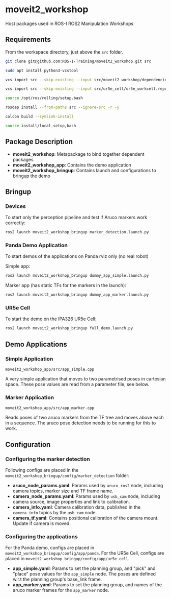 # moveit2_workshop
Host packages used in ROS-I ROS2 Manipulation Workshops

## Requirements

From the workspace directory, just above the `src` folder.

```bash
git clone git@github.com:ROS-I-Training/moveit2_workshop.git src

sudo apt install python3-vcstool

vcs import src --skip-existing --input src/moveit2_workshop/dependencies_rolling.repos

vcs import src --skip-existing --input src/ur5e_cell/ur5e_workcell.repos

source /opt/ros/rolling/setup.bash

rosdep install --from-paths src --ignore-src -r -y

colcon build --symlink-install

source install/local_setup,bash
```

## Package Description

* **moveit2_workshop**: Metapackage to bind together dependent packages
* **moveit2_workshop_app**: Contains the demo application
* **moveit2_workshop_bringup**: Contains launch and configurations to bringup the demo

## Bringup

### Devices

To start only the perception pipeline and test if Aruco markers work correctly:
```bash
ros2 launch moveit2_workshop_bringup marker_detection.launch.py
```

### Panda Demo Application

To start demos of the applications on Panda rviz only (no real robot)

Simple app:   
```bash
ros2 launch moveit2_workshop_bringup dummy_app_simple.launch.py
```
Marker app (has static TFs for the markers in the launch):
```bash
ros2 launch moveit2_workshop_bringup dummy_app_marker.launch.py
```
### UR5e Cell

To start the demo on the IPA326 UR5e Cell:

```bash
ros2 launch moveit2_workshop_bringup full_demo.launch.py
``` 

## Demo Applications

### Simple Application

`moveit2_workshop_app/src/app_simple.cpp`

A very simple application that moves to two parametrised poses in cartesian space. These pose values are read from a parameter file, see below.

### Marker Application

`moveit2_workshop_app/src/app_marker.cpp`

Reads poses of two aruco markers from the TF tree and moves above each in a sequence. The aruco pose detection needs to be running for this to work.

## Configuration

### Configuring the marker detection
Following configs are placed in the `moveit2_workshop_bringup/config/marker_detection` folder:

* **aruco_node_params.yaml**: Params used by `aruco_ros2` node, including camera topics, marker size and TF frame name.
* **camera_node_params.yaml**: Params used by `usb_cam` node, including camera source, image properties and link to calibration.
* **camera_info.yaml**: Camera calibration data, published in the `camera_info` topics by the `usb_cam` node.
* **camera_tf.yaml**: Contains positional calibration of the camera mount. Update if camera is moved.

### Configuring the applications
For the Panda demo, configs are placed in `moveit2_workshop_bringup/config/app/panda`.
For the UR5e Cell, configs are placed in `moveit2_workshop_bringup/config/app/ur5e_cell`.

* **app_simple.yaml**: Params to set the planning group, and "pick" and "place" pose values for the `app_simple` node. The poses are defined w.r.t the planning group's base_link frame.
* **app_marker.yaml**: Params to set the planning group, and names of the aruco marker frames for the `app_marker` node. 
